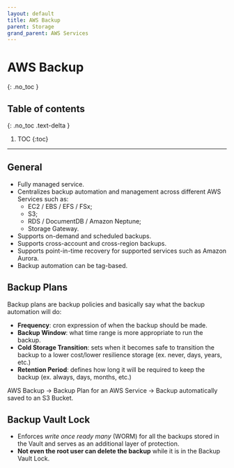```yaml
---
layout: default
title: AWS Backup
parent: Storage
grand_parent: AWS Services
---
```


# AWS Backup
{: .no_toc }

## Table of contents
{: .no_toc .text-delta }

1. TOC
{:toc}

---

## General

- Fully managed service.
- Centralizes backup automation and management across different AWS Services such as:
  - EC2 / EBS / EFS / FSx;
  - S3;
  - RDS / DocumentDB / Amazon Neptune;
  - Storage Gateway.
- Supports on-demand and scheduled backups.
- Supports cross-account and cross-region backups.
- Supports point-in-time recovery for supported services such as Amazon Aurora.
- Backup automation can be tag-based.

## Backup Plans

Backup plans are backup policies and basically say what the backup automation will do:

- **Frequency**: cron expression of when the backup should be made.
- **Backup Window**: what time range is more appropriate to run the backup.
- **Cold Storage Transition**: sets when it becomes safe to transition the backup to a lower cost/lower resilience storage (ex. never, days, years, etc.)
- **Retention Period**: defines how long it will be required to keep the backup (ex. always, days, months, etc.)

AWS Backup -> Backup Plan for an AWS Service -> Backup automatically saved to an S3 Bucket.

## Backup Vault Lock

- Enforces *write once ready many* (WORM) for all the backups stored in the Vault and serves as an additional layer of protection.
- **Not even the root user can delete the backup** while it is in the Backup Vault Lock.